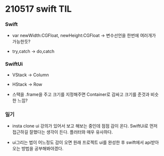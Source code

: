 # 210517 swift TIL

### Swift

- var newWidth:CGFloat, newHeight:CGFloat → 변수선언을 한번에 여러개가 가능한듯?

- try,catch → do,catch

### SwiftUi

- VStack → Column

- HStack → Row

- 스택을 .frame을 주고 크기를 지정해주면 Container로 감싸고 크기를 준것과 비슷한 느낌?

### 일기

- insta clone ui 강의가 있어서 보고 해보는 중인데 점점 감이 온다. SwiftUi로 먼저 접근하길 잘했다는 생각이 든다. 플러터와 매우 유사하다.

- ui그리는 법이 어느정도 감이 오면 원래 프로젝트 ui를 완성한 후 swift에서 api받아오는 방법을 공부해봐야겠다.


